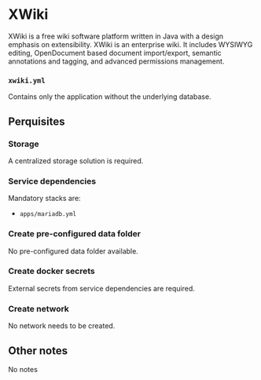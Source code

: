 # XWiki

XWiki is a free wiki software platform written in Java with a design emphasis on extensibility. XWiki is an enterprise wiki. It includes WYSIWYG editing, OpenDocument based document import/export, semantic annotations and tagging, and advanced permissions management.

### `xwiki.yml`
Contains only the application without the underlying database.

## Perquisites
### Storage
A centralized storage solution is required.

### Service dependencies
Mandatory stacks are:
- `apps/mariadb.yml`

### Create pre-configured data folder
No pre-configured data folder available.

### Create docker secrets
External secrets from service dependencies are required.

### Create network
No network needs to be created.

## Other notes
No notes